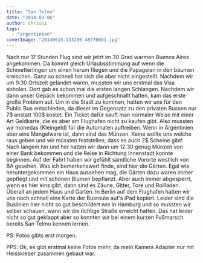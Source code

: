```yaml
---
title: "San Telmo"
date: "2014-03-06"
author: chrissi
tags: 
  - "argentinien"
coverImage: "20140615-133256-48776691.jpg"
---
```


Nach nur 17 Stunden Flug sind wir jetzt im 30 Grad warmen Buenos Aires angekommen. Da kommt gleich Urlaubsstimmung auf wenn die Schmetterlingen um einen herum fliegen und die Papageien in den bäumen kreischen. Ganz so schnell hat sich die aber nicht eingestellt. Nachdem wir um 9:30 Ortszeit gelandet waren, mussten wir uns erstmal das Visa abholen. Dort gab es schon mal die ersten langen Schlangen. Nachdem wir dann unser Gepäck bekommen und aufgeschnallt hatten, kam das erste große Problem auf. Um in die Stadt zu kommen, hatten wir uns für den Public Bus entschieden, da dieser im Gegensatz zu den privaten Bussen nur 7$ anstatt 100$ kostet. Ein Ticket dafür kauft man normaler Weise mit einer Art Geldkarte, die es aber am Flughafen nicht zu kaufen gibt. Also mussten wir monedas (Kleingeld) für die Automaten auftreiben. Wenn in Argentinien aber eins Mangelware ist, dann sind das Münzen. Keine wollte uns welche raus geben und wir müssten feststellen, dass es auch 2$ Scheine gibt! Nach langem hin und her hatten wir dann um 12:30 genug Münzen von einer Bank bekommen und die Reise in Richtung Innenstadt konnte beginnen. Auf der Fahrt haben wir gefühlt sämtliche Vororte westlich von BA gesehen. Was ich bemerkenswert finde, sind hier die Gärten. Egal wie heruntergekommen ein Haus aussehen mag, die Gärten dazu waren immer gepflegt und mit schönen Blumen bepflanzt. Aber auch immer abgesperrt, wenn es hier eins gibt, dann sind es Zäune, Gitter, Tore und Rollläden. Überall an jedem Haus und Garten. In Berlin auf dem Flughafen hatten wir uns noch schnell eine Karte der Busroute auf's iPad kopiert. Leider sind die Buslinien hier nicht so gut beschildert wie in Hamburg und so mussten wir selber schauen, wann wir die richtige Straße erreicht hatten. Das hat leider nicht so gut geklappt aber so konnten wir bei einem kurzen Fußmarsch bereits San Telmo kennen lernen.

PS: Fotos gibts erst morgen.

PPS: Ok, es gibt erstmal keine Fotos mehr, da mein Kamera Adapter nur mit Heisskleber zusammen gebaut war.
